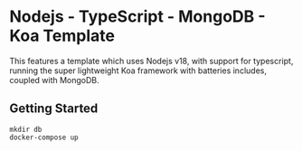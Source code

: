 # Nodejs - TypeScript - MongoDB - Koa Template

This features a template which uses Nodejs v18, with support for typescript, running the super lightweight Koa framework with batteries includes, coupled with MongoDB. 

## Getting Started

```
mkdir db
docker-compose up
```
